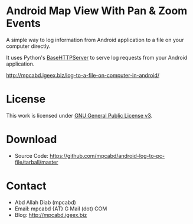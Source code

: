 #    Android Map View With Pan & Zoom Events
A simple way to log information from Android application to a file on your computer directly.

It uses Python's [BaseHTTPServer](http://docs.python.org/library/basehttpserver.html) to serve log requests from your Android application.

http://mpcabd.igeex.biz/log-to-a-file-on-computer-in-android/

#    License
This work is licensed under [GNU General Public License v3](http://www.gnu.org/licenses/gpl.txt).

#    Download
*    Source Code:  	https://github.com/mpcabd/android-log-to-pc-file/tarball/master

#    Contact
*    Abd Allah Diab (mpcabd)
*    Email: 	mpcabd {AT} G Mail (dot) COM
*    Blog:	http://mpcabd.igeex.biz
